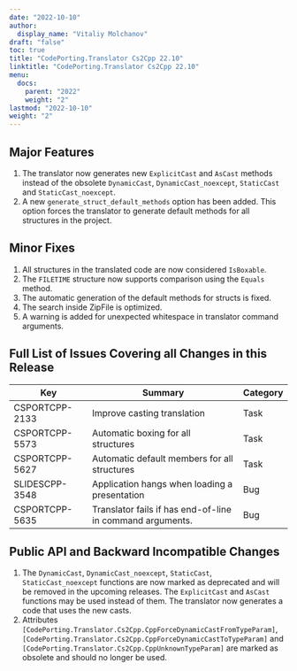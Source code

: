 ```yaml
---
date: "2022-10-10"
author:
  display_name: "Vitaliy Molchanov"
draft: "false"
toc: true
title: "CodePorting.Translator Cs2Cpp 22.10"
linktitle: "CodePorting.Translator Cs2Cpp 22.10"
menu:
  docs:
    parent: "2022"
    weight: "2"
lastmod: "2022-10-10"
weight: "2"
---
```


## Major Features ##

1. The translator now generates new `ExplicitCast` and `AsCast` methods instead of the obsolete `DynamicCast`, `DynamicCast_noexcept`, `StaticCast` and `StaticCast_noexcept`.
1. A new `generate_struct_default_methods` option has been added. This option forces the translator to generate default methods for all structures in the project.

## Minor Fixes ##

1. All structures in the translated code are now considered `IsBoxable`.
1. The `FILETIME` structure now supports comparison using the `Equals` method.
1. The automatic generation of the default methods for structs is fixed.
1. The search inside ZipFile is optimized.
1. A warning is added for unexpected whitespace in translator command arguments.

## Full List of Issues Covering all Changes in this Release ##

| Key          | Summary | Category |
|--------------| --- |----------|
|CSPORTCPP-2133|Improve casting translation|Task|
|CSPORTCPP-5573|Automatic boxing for all structures|Task|
|CSPORTCPP-5627|Automatic default members for all structures|Task|
|SLIDESCPP-3548|Application hangs when loading a presentation|Bug|
|CSPORTCPP-5635|Translator fails if has end-of-line in command arguments.|Bug|

## Public API and Backward Incompatible Changes ##

1. The `DynamicCast`, `DynamicCast_noexcept`, `StaticCast`, `StaticCast_noexcept` functions are now marked as deprecated and will be removed in the upcoming releases. The `ExplicitCast` and `AsCast` functions may be used instead of them. The translator now generates a code that uses the new casts.
1. Attributes `[CodePorting.Translator.Cs2Cpp.CppForceDynamicCastFromTypeParam]`, `[CodePorting.Translator.Cs2Cpp.CppForceDynamicCastToTypeParam]` and `[CodePorting.Translator.Cs2Cpp.CppUnknownTypeParam]` are marked as obsolete and should no longer be used.

